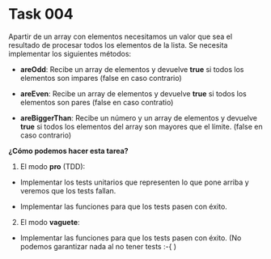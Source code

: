 # Task 004


Apartir de un array con elementos necesitamos un valor que sea el resultado de procesar todos los elementos de la lista. Se necesita implementar los siguientes métodos:

- **areOdd**: Recibe un array de elementos y devuelve **true** si todos los elementos son impares (false en caso contrario)

- **areEven**: Recibe un array de elementos y devuelve **true** si todos los elementos son pares (false en caso contratio)

- **areBiggerThan**: Recibe un número y un array de elementos y devuelve **true** si todos los elementos del array son mayores que el límite. (false en caso contrario)


**¿Cómo podemos hacer esta tarea?**

1) El modo **pro** (TDD):

- Implementar los tests unitarios que representen lo que pone arriba y veremos que los tests fallan.

- Implementar las funciones para que los tests pasen con éxito.
 


2) El modo **vaguete**:

- Implementar las funciones para que los tests pasen con éxito. (No podemos garantizar nada al no tener tests :-{ ) 


